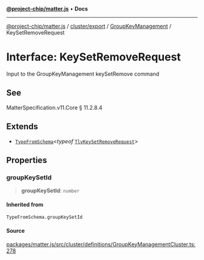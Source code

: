 [**@project-chip/matter.js**](../../../../../README.md) • **Docs**

***

[@project-chip/matter.js](../../../../../modules.md) / [cluster/export](../../../README.md) / [GroupKeyManagement](../README.md) / KeySetRemoveRequest

# Interface: KeySetRemoveRequest

Input to the GroupKeyManagement keySetRemove command

## See

MatterSpecification.v11.Core § 11.2.8.4

## Extends

- [`TypeFromSchema`](../../../../../tlv/export/README.md#typefromschemas)\<*typeof* [`TlvKeySetRemoveRequest`](../README.md#tlvkeysetremoverequest)\>

## Properties

### groupKeySetId

> **groupKeySetId**: `number`

#### Inherited from

`TypeFromSchema.groupKeySetId`

#### Source

[packages/matter.js/src/cluster/definitions/GroupKeyManagementCluster.ts:278](https://github.com/project-chip/matter.js/blob/7a8cbb56b87d4ccf34bec5a9a95ab40a1711324f/packages/matter.js/src/cluster/definitions/GroupKeyManagementCluster.ts#L278)
